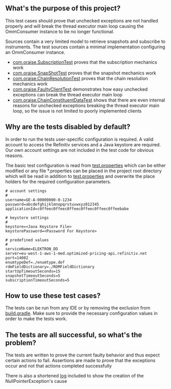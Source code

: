 ## What's the purpose of this project?

This test cases should prove that unchecked exceptions are not handled properly and will break the thread executor main loop causing the OmmConsumer instance to be no longer functional.

Sources contain a very limited model to retrieve snapshots and subscribe to instruments.
The test sources contain a minimal implementation configuring an OmmConsumer instance.

- [com.oraise.SubscriptionTest](./src/test/java/com/oraise/SubscriptionTest.java) proves that the subscription mechanics work
- [com.oraise.SnapShotTest](./src/test/java/com/oraise/SnapShotTest.java) proves that the snapshot mechanics work
- [com.oraise.ChainResolutionTest](./src/test/java/com/oraise/ChainResolutionTest.java) proves that the chain resolution mechanics work
- [com.oraise.FaultyClientTest](./src/test/java/com/oraise/FaultyClientTest.java) demonstrates how easy unchecked exceptions can break the thread executor main loop
- [com.oraise.ChainConstituentDataTest](./src/test/java/com/oraise/ChainConstituentDataTest.java) shows that there are even internal reasons for unchecked exceptions breaking the thread executor main loop, so the issue is not limited to poorly implemented clients

## Why are the tests disabled by default?

In order to run the tests user-specific configuration is required. A valid account to access the Refinitiv services and a Java keystore are required. Our own account settings are not included in the test code for obvious reasons.

The basic test configuration is read from [test.properties](./test.properties) which can be either modified or any file *.properties can be placed in the project root directory which will be read in addition to [test.properties](./test.properties) and overwrite the place holders for the required configuration parameters.

```
# account settings
#
username=GE-A-00000000-0-1234
password=abcdefghijklmnopqrstuvwxyz012345
applicationId=c0ffeec0ffeec0ffeec0ffeec0ffeec0ffeebabe

# keystore settings
#
keystore=<Java Keystore File>
keystorePassword=<Password For Keystore>

# predefined values
#
serviceName=ELEKTRON_DD
server=eu-west-1-aws-1-med.optimized-pricing-api.refinitiv.net
port=14002
enumtypeDef=./enumtype.def
rdmFieldDictionary=./RDMFieldDictionary
startUpTimeoutSeconds=15
snapshotTimeoutSeconds=5
subscriptionTimeoutSeconds=5
```

## How to use these test cases?

The tests can be run from any IDE or by removing the exclusion from [build.gradle](build.gradle). Make sure to provide the necessary configuration values in order to make the tests work.

## The tests are all successful, so what's the problem?

The tests are written to prove the current faulty behavior and thus expect certain actions to fail. Assertions are made to prove that the exceptions occur and not that actions completed successfully 

There is also a shortened [log](LOGEXCERPT.md) included to show the creation of the NullPointerException's cause